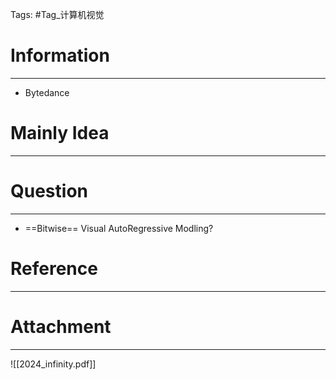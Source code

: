 Tags: #Tag_计算机视觉 
# Information
---
- Bytedance

# Mainly Idea
---


# Question
---
- ==Bitwise== Visual AutoRegressive Modling?

# Reference
---


# Attachment
---
![[2024_infinity.pdf]]